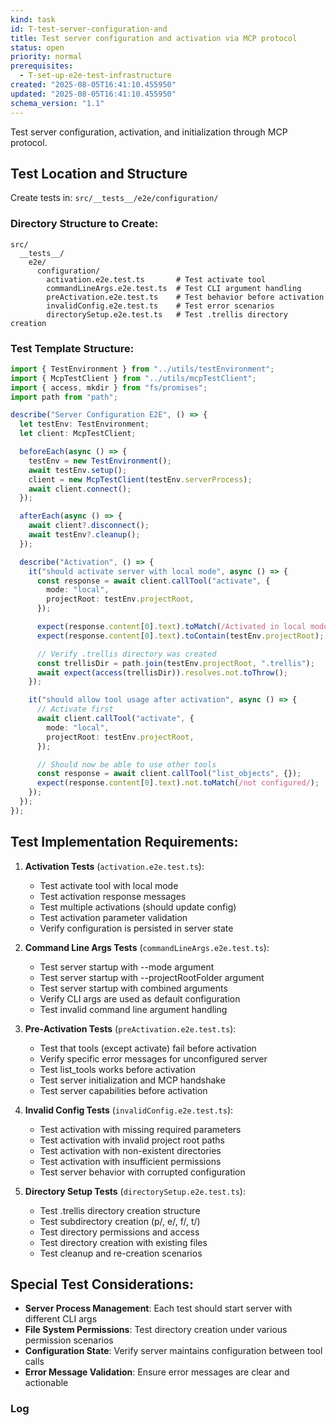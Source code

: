 ```yaml
---
kind: task
id: T-test-server-configuration-and
title: Test server configuration and activation via MCP protocol
status: open
priority: normal
prerequisites:
  - T-set-up-e2e-test-infrastructure
created: "2025-08-05T16:41:10.455950"
updated: "2025-08-05T16:41:10.455950"
schema_version: "1.1"
---
```


Test server configuration, activation, and initialization through MCP protocol.

## Test Location and Structure

Create tests in: `src/__tests__/e2e/configuration/`

### Directory Structure to Create:

```
src/
  __tests__/
    e2e/
      configuration/
        activation.e2e.test.ts       # Test activate tool
        commandLineArgs.e2e.test.ts  # Test CLI argument handling
        preActivation.e2e.test.ts    # Test behavior before activation
        invalidConfig.e2e.test.ts    # Test error scenarios
        directorySetup.e2e.test.ts   # Test .trellis directory creation
```

### Test Template Structure:

```typescript
import { TestEnvironment } from "../utils/testEnvironment";
import { McpTestClient } from "../utils/mcpTestClient";
import { access, mkdir } from "fs/promises";
import path from "path";

describe("Server Configuration E2E", () => {
  let testEnv: TestEnvironment;
  let client: McpTestClient;

  beforeEach(async () => {
    testEnv = new TestEnvironment();
    await testEnv.setup();
    client = new McpTestClient(testEnv.serverProcess);
    await client.connect();
  });

  afterEach(async () => {
    await client?.disconnect();
    await testEnv?.cleanup();
  });

  describe("Activation", () => {
    it("should activate server with local mode", async () => {
      const response = await client.callTool("activate", {
        mode: "local",
        projectRoot: testEnv.projectRoot,
      });

      expect(response.content[0].text).toMatch(/Activated in local mode/);
      expect(response.content[0].text).toContain(testEnv.projectRoot);

      // Verify .trellis directory was created
      const trellisDir = path.join(testEnv.projectRoot, ".trellis");
      await expect(access(trellisDir)).resolves.not.toThrow();
    });

    it("should allow tool usage after activation", async () => {
      // Activate first
      await client.callTool("activate", {
        mode: "local",
        projectRoot: testEnv.projectRoot,
      });

      // Should now be able to use other tools
      const response = await client.callTool("list_objects", {});
      expect(response.content[0].text).not.toMatch(/not configured/);
    });
  });
});
```

## Test Implementation Requirements:

1. **Activation Tests** (`activation.e2e.test.ts`):
   - Test activate tool with local mode
   - Test activation response messages
   - Test multiple activations (should update config)
   - Test activation parameter validation
   - Verify configuration is persisted in server state

2. **Command Line Args Tests** (`commandLineArgs.e2e.test.ts`):
   - Test server startup with --mode argument
   - Test server startup with --projectRootFolder argument
   - Test server startup with combined arguments
   - Verify CLI args are used as default configuration
   - Test invalid command line argument handling

3. **Pre-Activation Tests** (`preActivation.e2e.test.ts`):
   - Test that tools (except activate) fail before activation
   - Verify specific error messages for unconfigured server
   - Test list_tools works before activation
   - Test server initialization and MCP handshake
   - Test server capabilities before activation

4. **Invalid Config Tests** (`invalidConfig.e2e.test.ts`):
   - Test activation with missing required parameters
   - Test activation with invalid project root paths
   - Test activation with non-existent directories
   - Test activation with insufficient permissions
   - Test server behavior with corrupted configuration

5. **Directory Setup Tests** (`directorySetup.e2e.test.ts`):
   - Test .trellis directory creation structure
   - Test subdirectory creation (p/, e/, f/, t/)
   - Test directory permissions and access
   - Test directory creation with existing files
   - Test cleanup and re-creation scenarios

## Special Test Considerations:

- **Server Process Management**: Each test should start server with different CLI args
- **File System Permissions**: Test directory creation under various permission scenarios
- **Configuration State**: Verify server maintains configuration between tool calls
- **Error Message Validation**: Ensure error messages are clear and actionable

### Log
